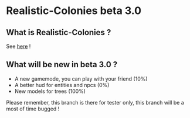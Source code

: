 # Realistic-Colonies beta 3.0 #

## What is Realistic-Colonies ? ##
See [here](https://github.com/wamilou/Realistic-Colonies) !

## What will be new in beta 3.0 ? ##
- A new gamemode, you can play with your friend (10%)
- A better hud for entities and npcs (0%)
- New models for trees (100%)

Please remember, this branch is there for tester only, this branch will be a most of time bugged !
